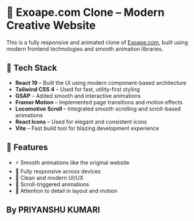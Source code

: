 # 🚀 Exoape.com Clone – Modern Creative Website

This is a fully responsive and animated clone of [Exoape.com](https://exoape.com), built using modern frontend technologies and smooth animation libraries.

## 🔧 Tech Stack

- **React 19** – Built the UI using modern component-based architecture  
- **Tailwind CSS 4** – Used for fast, utility-first styling  
- **GSAP** – Added smooth and interactive animations  
- **Framer Motion** – Implemented page transitions and motion effects  
- **Locomotive Scroll** – Integrated smooth scrolling and scroll-based animations  
- **React Icons** – Used for elegant and consistent icons  
- **Vite** – Fast build tool for blazing development experience

## 🎯 Features

- ⚡ Smooth animations like the original website  
- 📱 Fully responsive across devices  
- 🎨 Clean and modern UI/UX  
- 🎥 Scroll-triggered animations  
- 🧩 Attention to detail in layout and motion

## By PRIYANSHU KUMARI

